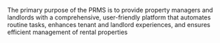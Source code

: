 The primary purpose of the PRMS is to provide property managers and landlords with a
comprehensive, user-friendly platform that automates routine tasks, enhances tenant and
landlord experiences, and ensures efficient management of rental properties
